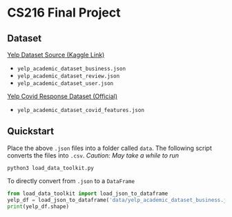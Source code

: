 # CS216 Final Project

## Dataset

[Yelp Dataset Source (Kaggle Link)](https://www.kaggle.com/yelp-dataset/yelp-dataset)

- `yelp_academic_dataset_business.json`
- `yelp_academic_dataset_review.json`
- `yelp_academic_dataset_user.json`

[Yelp Covid Response Dataset (Official)](https://engineeringblog.yelp.com/2020/06/how-businesses-have-reacted-to-covid-19-using-yelp-features.html)

- `yelp_academic_dataset_covid_features.json`

## Quickstart

Place the above `.json` files into a folder called `data`. The following script converts the files into `.csv`.
*Caution: May take a while to run*

```
python3 load_data_toolkit.py
```
To directly convert from `.json` to a `DataFrame`
```python
from load_data_toolkit import load_json_to_dataframe
yelp_df = load_json_to_dataframe('data/yelp_academic_dataset_business.json')
print(yelp_df.shape)
```


  